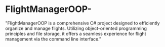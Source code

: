# FlightManagerOOP-

"FlightManagerOOP is a comprehensive C# project designed to efficiently organize and manage flights. Utilizing object-oriented programming principles and file storage, it offers a seamless experience for flight management via the command line interface."

